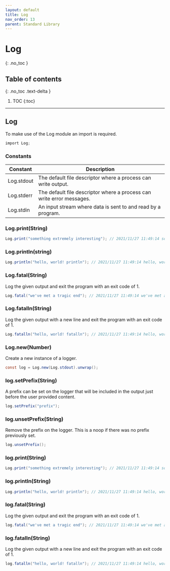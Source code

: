 ```yaml
---
layout: default
title: Log
nav_order: 13
parent: Standard Library
---
```


# Log
{: .no_toc }

## Table of contents
{: .no_toc .text-delta }

1. TOC
{:toc}

---

## Log

To make use of the Log module an import is required.

```cs
import Log;
```

### Constants

| Constant   | Description                                                           |
| ---------- | --------------------------------------------------------------------- |
| Log.stdout | The default file descriptor where a process can write output.         |
| Log.stderr | The default file descriptor where a process can write error messages. |
| Log.stdin  | An input stream where data is sent to and read by a program.          |

### Log.print(String)

```cs
Log.print("something extremely interesting"); // 2021/11/27 11:49:14 something extremely interesting
```

### Log.println(string)

```cs
Log.println("hello, world! println"); // 2021/11/27 11:49:14 hello, world! print
```

### Log.fatal(String)

Log the given output and exit the program with an exit code of 1.

```cs
Log.fatal("we've met a tragic end"); // 2021/11/27 11:49:14 we've met a tragic end
```

### Log.fatalln(String)

Log the given output with a new line and exit the program with an exit code of 1.

```cs
Log.fatalln("hello, world! fatalln"); // 2021/11/27 11:49:14 hello, world! print
```

### Log.new(Number)

Create a new instance of a logger.

```cs
const log = Log.new(Log.stdout).unwrap();
```

### log.setPrefix(String)

A prefix can be set on the logger that will be included in the output just before the user provided content.

```cs
log.setPrefix("prefix");
```

### log.unsetPrefix(String)

Remove the prefix on the logger. This is a noop if there was no prefix previously set.

```cs
log.unsetPrefix();
```

### log.print(String)

```cs
Log.print("something extremely interesting"); // 2021/11/27 11:49:14 something extremely interesting
```

### log.println(String)

```cs
Log.println("hello, world! println"); // 2021/11/27 11:49:14 hello, world! print
```

### log.fatal(String)

Log the given output and exit the program with an exit code of 1.

```cs
log.fatal("we've met a tragic end"); // 2021/11/27 11:49:14 we've met a tragic end
```

### log.fatalln(String)

Log the given output with a new line and exit the program with an exit code of 1.

```cs
log.fatalln("hello, world! fatalln"); // 2021/11/27 11:49:14 hello, world! print
```
